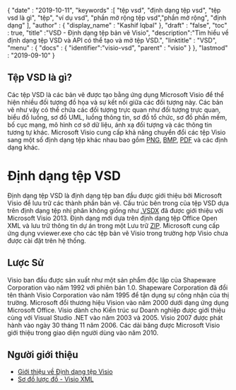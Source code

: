 {
  "date" : "2019-10-11",
  "keywords" :[ "tệp vsd", "định dạng tệp vsd", "tệp vsd là gì", "tệp", "ví dụ vsd", "phần mở rộng tệp vsd","phần mở rộng", "định dạng" ],
  "author" : {
    "display_name" : "Kashif Iqbal"
},
  "draft" : "false",
  "toc" : true,
  "title" :"VSD - Định dạng tệp bản vẽ Visio",
  "description":"Tìm hiểu về định dạng tệp VSD và API có thể tạo và mở tệp VSD.",
  "linktitle" : "VSD",
  "menu" : {
    "docs" : {
	  "identifier":"visio-vsd",
      "parent" : "visio"
}
},
  "lastmod" : "2019-09-10"
}

## Tệp VSD là gì?

Các tệp VSD là các bản vẽ được tạo bằng ứng dụng Microsoft Visio để thể hiện nhiều đối tượng đồ họa và sự kết nối giữa các đối tượng này. Các bản vẽ như vậy có thể chứa các đối tượng trực quan như đối tượng trực quan, biểu đồ luồng, sơ đồ UML, luồng thông tin, sơ đồ tổ chức, sơ đồ phần mềm, bố cục mạng, mô hình cơ sở dữ liệu, ánh xạ đối tượng và các thông tin tương tự khác. Microsoft Visio cung cấp khả năng chuyển đổi các tệp Visio sang một số định dạng tệp khác nhau bao gồm [PNG](/vi/image/png/), [BMP](/vi/image/bmp/), [PDF](/vi/pdf/) và các định dạng khác.

# Định dạng tệp VSD #

Định dạng tệp VSD là định dạng tệp ban đầu được giới thiệu bởi Microsoft Visio để lưu trữ các thành phần bản vẽ. Cấu trúc bên trong của tệp VSD dựa trên định dạng tệp nhị phân không giống như [.VSDX](/vi/image/vsdx/) đã được giới thiệu với Microsoft Visio 2013. Định dạng mới dựa trên định dạng tệp Office Open XML và lưu trữ thông tin dự án trong một Lưu trữ [ZIP](/vi/compression/zip/). Microsoft cung cấp ứng dụng vviewer.exe cho các tệp bản vẽ Visio trong trường hợp Visio chưa được cài đặt trên hệ thống.

## Lược Sử ##

Visio ban đầu được sản xuất như một sản phẩm độc lập của Shapeware Corporation vào năm 1992 với phiên bản 1.0. Shapeware Corporation đã đổi tên thành Visio Corporation vào năm 1995 để tận dụng sự công nhận của thị trường. Microsoft đổi thương hiệu Vision vào năm 2000 dưới dạng ứng dụng Microsoft Office. Visio dành cho Kiến trúc sư Doanh nghiệp được giới thiệu cùng với Visual Studio .NET vào năm 2003 và 2005. Visio 2007 được phát hành vào ngày 30 tháng 11 năm 2006. Các dải băng được Microsoft Visio giới thiệu trong giao diện người dùng vào năm 2010.

## Người giới thiệu ##

* [Giới thiệu về Định dạng tệp Visio](https://learn.microsoft.com/en-us/office/client-developer/visio/introduction-to-the-visio-file-formatvsdx)
* [Sơ đồ lược đồ - Visio XML](https://learn.microsoft.com/en-us/office/client-developer/visio/schema-mapvisio-xml)

